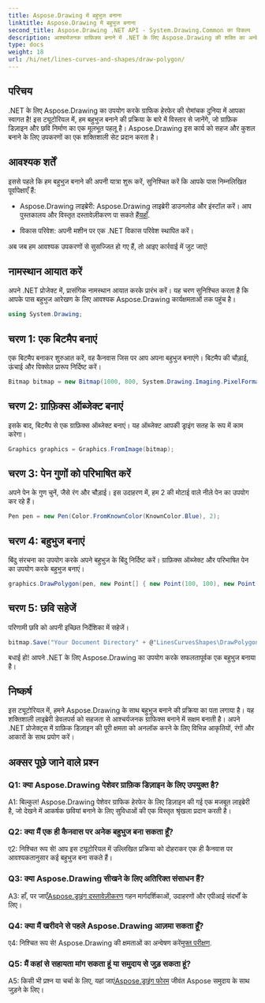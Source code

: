 ```yaml
---
title: Aspose.Drawing में बहुभुज बनाना
linktitle: Aspose.Drawing में बहुभुज बनाना
second_title: Aspose.Drawing .NET API - System.Drawing.Common का विकल्प
description: आश्चर्यजनक ग्राफ़िक्स बनाने में .NET के लिए Aspose.Drawing की शक्ति का अन्वेषण करें। इस सहज ज्ञान युक्त लाइब्रेरी के साथ सहजता से बहुभुज बनाएं।
type: docs
weight: 18
url: /hi/net/lines-curves-and-shapes/draw-polygon/
---
```

## परिचय

.NET के लिए Aspose.Drawing का उपयोग करके ग्राफिक हेरफेर की रोमांचक दुनिया में आपका स्वागत है! इस ट्यूटोरियल में, हम बहुभुज बनाने की प्रक्रिया के बारे में विस्तार से जानेंगे, जो ग्राफ़िक डिज़ाइन और छवि निर्माण का एक मूलभूत पहलू है। Aspose.Drawing इस कार्य को सहज और कुशल बनाने के लिए उपकरणों का एक शक्तिशाली सेट प्रदान करता है।

## आवश्यक शर्तें

इससे पहले कि हम बहुभुज बनाने की अपनी यात्रा शुरू करें, सुनिश्चित करें कि आपके पास निम्नलिखित पूर्वापेक्षाएँ हैं:

- Aspose.Drawing लाइब्रेरी: Aspose.Drawing लाइब्रेरी डाउनलोड और इंस्टॉल करें। आप पुस्तकालय और विस्तृत दस्तावेज़ीकरण पा सकते हैं[यहाँ](https://reference.aspose.com/drawing/net/).

- विकास परिवेश: अपनी मशीन पर एक .NET विकास परिवेश स्थापित करें।

अब जब हम आवश्यक उपकरणों से सुसज्जित हो गए हैं, तो आइए कार्रवाई में जुट जाएं!

## नामस्थान आयात करें

अपने .NET प्रोजेक्ट में, प्रासंगिक नामस्थान आयात करके प्रारंभ करें। यह चरण सुनिश्चित करता है कि आपके पास बहुभुज आरेखण के लिए आवश्यक Aspose.Drawing कार्यक्षमताओं तक पहुंच है।

```csharp
using System.Drawing;
```

## चरण 1: एक बिटमैप बनाएं

एक बिटमैप बनाकर शुरुआत करें, वह कैनवास जिस पर आप अपना बहुभुज बनाएंगे। बिटमैप की चौड़ाई, ऊंचाई और पिक्सेल प्रारूप निर्दिष्ट करें।

```csharp
Bitmap bitmap = new Bitmap(1000, 800, System.Drawing.Imaging.PixelFormat.Format32bppPArgb);
```

## चरण 2: ग्राफ़िक्स ऑब्जेक्ट बनाएं

इसके बाद, बिटमैप से एक ग्राफ़िक्स ऑब्जेक्ट बनाएं। यह ऑब्जेक्ट आपकी ड्राइंग सतह के रूप में काम करेगा।

```csharp
Graphics graphics = Graphics.FromImage(bitmap);
```

## चरण 3: पेन गुणों को परिभाषित करें

अपने पेन के गुण चुनें, जैसे रंग और चौड़ाई। इस उदाहरण में, हम 2 की मोटाई वाले नीले पेन का उपयोग कर रहे हैं।

```csharp
Pen pen = new Pen(Color.FromKnownColor(KnownColor.Blue), 2);
```

## चरण 4: बहुभुज बनाएं

बिंदु संरचना का उपयोग करके अपने बहुभुज के बिंदु निर्दिष्ट करें। ग्राफ़िक्स ऑब्जेक्ट और परिभाषित पेन का उपयोग करके बहुभुज बनाएं।

```csharp
graphics.DrawPolygon(pen, new Point[] { new Point(100, 100), new Point(500, 700), new Point(900, 100) });
```

## चरण 5: छवि सहेजें

परिणामी छवि को अपनी इच्छित निर्देशिका में सहेजें।

```csharp
bitmap.Save("Your Document Directory" + @"LinesCurvesShapes\DrawPolygon_out.png");
```

बधाई हो! आपने .NET के लिए Aspose.Drawing का उपयोग करके सफलतापूर्वक एक बहुभुज बनाया है।

## निष्कर्ष

इस ट्यूटोरियल में, हमने Aspose.Drawing के साथ बहुभुज बनाने की प्रक्रिया का पता लगाया है। यह शक्तिशाली लाइब्रेरी डेवलपर्स को सहजता से आश्चर्यजनक ग्राफिक्स बनाने में सक्षम बनाती है। अपने .NET प्रोजेक्ट्स में ग्राफ़िक डिज़ाइन की पूरी क्षमता को अनलॉक करने के लिए विभिन्न आकृतियों, रंगों और आकारों के साथ प्रयोग करें।

## अक्सर पूछे जाने वाले प्रश्न

### Q1: क्या Aspose.Drawing पेशेवर ग्राफ़िक डिज़ाइन के लिए उपयुक्त है?

A1: बिल्कुल! Aspose.Drawing पेशेवर ग्राफिक हेरफेर के लिए डिज़ाइन की गई एक मजबूत लाइब्रेरी है, जो देखने में आकर्षक छवियां बनाने के लिए सुविधाओं की एक विस्तृत श्रृंखला प्रदान करती है।

### Q2: क्या मैं एक ही कैनवास पर अनेक बहुभुज बना सकता हूँ?

ए2: निश्चित रूप से! आप इस ट्यूटोरियल में उल्लिखित प्रक्रिया को दोहराकर एक ही कैनवास पर आवश्यकतानुसार कई बहुभुज बना सकते हैं।

### Q3: क्या Aspose.Drawing सीखने के लिए अतिरिक्त संसाधन हैं?

 A3: हाँ, पर जाएँ[Aspose.ड्राइंग दस्तावेज़ीकरण](https://reference.aspose.com/drawing/net/) गहन मार्गदर्शिकाओं, उदाहरणों और एपीआई संदर्भों के लिए।

### Q4: क्या मैं खरीदने से पहले Aspose.Drawing आज़मा सकता हूँ?

 ए4: निश्चित रूप से! Aspose.Drawing की क्षमताओं का अन्वेषण करें[मुफ्त परीक्षण](https://releases.aspose.com/).

### Q5: मैं कहां से सहायता मांग सकता हूं या समुदाय से जुड़ सकता हूं?

 A5: किसी भी प्रश्न या चर्चा के लिए, यहां जाएं[Aspose.ड्राइंग फोरम](https://forum.aspose.com/c/diagram/17) जीवंत Aspose समुदाय के साथ जुड़ने के लिए।